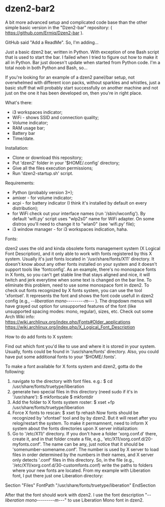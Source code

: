# dzen2-bar2
A bit more advanced setup and complicated code base than the other simple basic version in the "Dzen2-bar" repository:
( https://github.com/Ermiq/Dzen2-bar ).

GitHub said "Add a ReadMe". So, I'm adding...

Just a basic dzen2 bar, written in Python. With exception of one Bash script that is used to start the bar.
I failed when I tried to figure out how to make it all in Python. Bar just dooesn't update when started from Python code.
I'm a total noob in both Python and Bash, so...

If you're looking for an example of a dzen2 panel/bar setup, not overwhelmed with different icon packs,
without sparkles and whistles, just a basic stuff that will probably start successfully on another machine and not just
on the one it has been developed on, then you're in right place.

What's there:

* i3 workspaces indicator;
* WiFi - shows SSID and connection quality;
* Volume indicator;
* RAM usage bar;
* Battery bar
* Time/date.

Installation:

- Clone or download this repository;
- Put 'dzen2' folder in your '$HOME/.config' directory;
- Give all the files execution permissions;
- Run 'dzen2-startup.sh' script.

Requirements:

- Python (probably version 3+);
- amixer - for volume indicator;
- acpi - for battery indicator (I think it's installed by default on every distribution);
- for WiFi check out your interface names (run '/sbin/iwconfig'). By default 'wifi.py' script uses "wlp2s0" name for WiFi adapter. On some distros you'll need to change it to "wlan0" (see 'wifi.py' file);
- i3 window manager - for i3 workspaces indication, haha.

Fonts:

dzen2 uses the old and kinda obsolete fonts management system (X Logical Font Description), and it only able to work with
fonts registered by this X system. Usually it's just fonts located in '/usr/share/fonts/X11' directory. It doesn't know about any other fonts installed on your system and it doesn't support tools like 'fontconfig'.
As an example, there's no monospace fonts in X fonts, so you can't get stable line that stays aligned and nice, it will twitch and jerk everytime when some text is changed on the bar line. To eliminate this problem, need to use some monospace font in dzen2.
To check out fonts recognized by X fonts system, you can use the tool 'xfontsel'. It represents the font and shows the font code usefull in dzen2 config (e.g., -*-liberation mono-*-*-*-*-*-*-*-*-m-*-*-* ).
The dropdown menus will have grayed out option for unsupported features of the font (like unsupported spacing modes: mono, regular), sizes, etc. Check out some Arch Wiki info:
  https://wiki.archlinux.org/index.php/Fonts#Older_applications
https://wiki.archlinux.org/index.php/X_Logical_Font_Description

How to do add fonts to X system:

Find out which font you'd like to use and where it is stored in your system. Usually, fonts could be found in '/usr/share/fonts' directory. Also, you could have put some additional fonts to your '$HOME/.fonts'.

To make a font available for X fonts system and dzen2, gotta do the following:
  1. navigate to the directory with font files. e.g.:
    $ cd /usr/share/fonts/truetype/liberation
  2. generate two special files in this directory (need sudo if it's in '/usr/share'):
    $ mkfontscale
    $ mkfontdir
  3. Add the folder to X fonts system roster:
    $ xset +fp /usr/share/fonts/truetype/liberation
  4. Force X fonts to rescan:
    $ xset fp rehash
    Now fonts should be recognized by 'xfontsel' tool and by by dzen2. But it will reset after you relog/restart the system.
    To make it permamnent, need to inform X system about the fonts directories upon X server initialization:
  5. Go to '/etc/X11/' directory.
    If you don't have a folder 'xorg.conf.d' there, create it, and in that folder
    create a file, e.g., 'etc/X11/xorg.conf.d/20-myfonts.conf'. The name can be any, just notice that it should be
    'somenumber-somename.conf'. The number is used by X server to load files in order determined by the numbers in their names, and X server only detects '.conf' files in this directory.
    So, in the file (e.g., '/etc/X11/xorg.conf.d/30-customfonts.conf) write the paths to folders where your new fonts are located. From my example with Liberation font, I put there just one Liberation directory:

  Section "Files"
      FontPath    "/usr/share/fonts/truetype/liberation"
  EndSection

After that the font should work with dzen2. I use the font description "-*-liberation mono-*-*-*-*-*-*-*-*-m-*-*-*" to use Liberation Mono font in dzen2.
